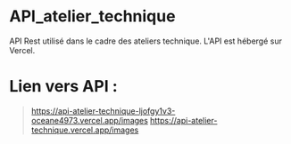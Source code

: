 # API_atelier_technique

API Rest utilisé dans le cadre des ateliers technique. 
L'API est hébergé sur Vercel. 

# Lien vers API : 
>
> https://api-atelier-technique-ljofgy1v3-oceane4973.vercel.app/images
> https://api-atelier-technique.vercel.app/images
>
